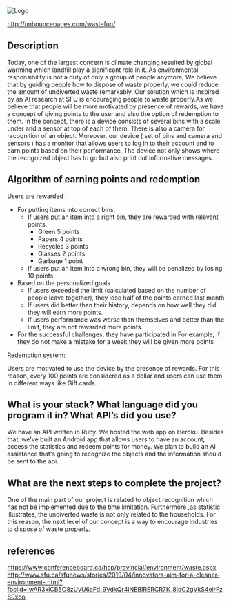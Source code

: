 ![Logo](https://user-images.githubusercontent.com/41522248/57200843-8bc6d100-6f45-11e9-8c33-26a4638cea35.png)

http://unbouncepages.com/wastefun/


## Description
Today, one of the largest concern is climate changing resulted by global warming which landfill play a significant role in it. As environmental responsibility is not a duty of only a group of people anymore, We believe that by guiding people how to dispose of waste properly, we could reduce the amount of undiverted waste remarkably.
Our solution which is inspired by an AI research at SFU is encouraging people to waste properly.As we believe that people will be more motivated by presence of rewards,  we have a concept of giving points to the user and also the option of redemption to them.
In the concept, there is a device consists of several bins with a scale under and a sensor at top of each of them. There is also a camera for recognition of an object. Moreover, our device ( set of bins and camera and sensors ) has a monitor that allows users to log in to their account and to earn points based on their performance. The device not only shows where the recognized object has to go but also print out informative messages.

## Algorithm of earning points and redemption

Users are rewarded :
- For putting items into correct bins.
  - If users put an item into a right bin, they are rewarded with relevant points.
    - Green 5 points
    - Papers 4 points
    - Recycles 3 points
    - Glasses 2 points
    - Garbage 1 point
  - If users put an item into a wrong bin, they will be penalized by losing 10 points
- Based on the personalized goals
  - If users exceeded the limit (calculated based on the number of people leave together), they lose half of the points earned last month
  - If users did better than their history, depends on how well they did they will earn more points.
  - If users performance was worse than themselves and better than the limit, they are not rewarded more points.
- For the successful challenges, they have participated in
For example, if they do not make a mistake for a week they will be given more points 

Redemption system:

Users are motivated to use the device by the presence of rewards. For this reason, every 100 points are considered as a dollar and users can use them in different ways like Gift cards.


## What is your stack? What language did you program it in? What API’s did you use?
We have an API written in Ruby. We hosted the web app on Heroku.
Besides that, we've built an Android app that allows users to have an account, access the statistics and redeem points for money.
We plan to build an AI assistance that's going to recognize the objects and the information should be sent to the api.

## What are the next steps to complete the project?

One of the main part of our project is related to object recognition which has not be implemented  due to the time limitation.
Furthermore ,as statistic illustrates, the undiverted waste is not only related to the households. For this reason, the next level of our concept is a way to encourage industries to dispose of waste properly.


## references
https://www.conferenceboard.ca/hcp/provincial/environment/waste.aspx
http://www.sfu.ca/sfunews/stories/2019/04/innovators-aim-for-a-cleaner-environment-.html?fbclid=IwAR3xlCB5O8zUvU6aFd_9VdkQr4iNEBIRERCR7K_8jdC2gVkS4eirFzS0xoo





